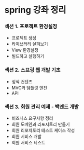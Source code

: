 # spring 강좌 정리

### 섹션 1. 프로젝트 환경설정
   - 프로젝트 생성
   - 라이브러리 살펴보기
   - View 환경설정
   - 빌드하고 실행하기

### 섹션 2. 스프링 웹 개발 기초
   - 정적 컨텐츠
   - MVC와 템플릿 엔진
   - API

### 섹션 3. 회원 관리 예제 - 백엔드 개발
   - 비즈니스 요구사항 정리
   - 회원 도메인과 리포지토리 만들기
   - 회원 리포지토리 테스트 케이스 작성
   - 회원 서비스 개발
   - 회원 서비스 테스트
